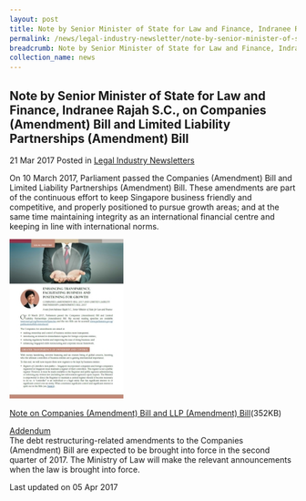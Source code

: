 ```yaml
---
layout: post
title: Note by Senior Minister of State for Law and Finance, Indranee Rajah S.C., on Companies (Amendment) Bill and Limited Liability Partnerships (Amendment) Bill
permalink: /news/legal-industry-newsletter/note-by-senior-minister-of-state-for-law-and-finance--indranee-r/
breadcrumb: Note by Senior Minister of State for Law and Finance, Indranee Rajah S.C., on Companies (Amendment) Bill and Limited Liability Partnerships (Amendment) Bill
collection_name: news
---
```


<style>
  .image {width: 200px;}
  .image img {max-width: 100%;}
</style>

Note by Senior Minister of State for Law and Finance, Indranee Rajah S.C., on Companies (Amendment) Bill and Limited Liability Partnerships (Amendment) Bill
---

21 Mar 2017 Posted in [Legal Industry Newsletters](/news/legal-industry-newsletters/)

On 10 March 2017, Parliament passed the Companies (Amendment) Bill and Limited Liability Partnerships (Amendment) Bill. These amendments are part of the continuous effort to keep Singapore business friendly and competitive, and properly positioned to pursue growth areas; and at the same time maintaining integrity as an international financial centre and keeping in line with international norms.

<div class="image">
  <a href="/files/CALLP.pdf/"><img src="/images/1490084372217.jpg/" alt="image of PDF: enhancing transparency, facilitating business and positioning for growth"></a>
</div>

<a href="/files/CALLP.pdf/">Note on Companies (Amendment) Bill and LLP (Amendment) Bill</a>(352KB)

<u>Addendum</u><br>
The debt restructuring-related amendments to the Companies (Amendment) Bill are expected to be brought into force in the second quarter of 2017. The Ministry of Law will make the relevant announcements when the law is brought into force.

<p class="right-side-updated">Last updated on 05 Apr 2017</p>
